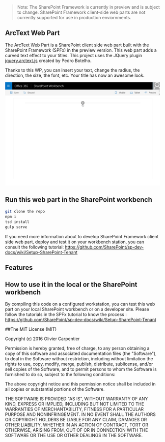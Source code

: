 > Note: The SharePoint Framework is currently in preview and is subject to change. SharePoint Framework client-side web parts are not currently supported for use in production enviornments.

## ArcText Web Part

The ArcText Web Part is a SharePoint client side web part built with the SharePoint Framework (SPFx) in the preview version.
This web part adds a curved text effect to your titles.
This project uses the JQuery plugin [jquery.arctext.js](http://www.codrops.com) created by Pedro Botelho.

Thanks to this WP, you can insert your text, change the radius, the direction, the size, the font, etc.
Your title has now an awesome look.

![ArcText](./assets/arctextoverview.gif)

## Run this web part in the SharePoint workbench

```bash
git clone the repo
npm i
tsd install
gulp serve
```

If you need more information about to develop SharePoint Framework client side web part, deploy and test it on your workbench
station, you can consult the following tutorial: https://github.com/SharePoint/sp-dev-docs/wiki/Setup-SharePoint-Tenant

## Features

## How to use it in the local or the SharePoint workbench

By compiling this code on a configured workstation, you can test this web part on your local SharePoint workbench
or on a developer site. Please follow the tutorials in the SPFx tutorial to know the process : https://github.com/SharePoint/sp-dev-docs/wiki/Setup-SharePoint-Tenant

##The MIT License (MIT)

Copyright (c) 2016 Olivier Carpentier

Permission is hereby granted, free of charge, to any person obtaining a copy of this software and associated documentation files (the "Software"), to deal in the Software without restriction, including without limitation the rights to use, copy, modify, merge, publish, distribute, sublicense, and/or sell copies of the Software, and to permit persons to whom the Software is furnished to do so, subject to the following conditions:

The above copyright notice and this permission notice shall be included in all copies or substantial portions of the Software.

THE SOFTWARE IS PROVIDED "AS IS", WITHOUT WARRANTY OF ANY KIND, EXPRESS OR IMPLIED, INCLUDING BUT NOT LIMITED TO THE WARRANTIES OF MERCHANTABILITY, FITNESS FOR A PARTICULAR PURPOSE AND NONINFRINGEMENT. IN NO EVENT SHALL THE AUTHORS OR COPYRIGHT HOLDERS BE LIABLE FOR ANY CLAIM, DAMAGES OR OTHER LIABILITY, WHETHER IN AN ACTION OF CONTRACT, TORT OR OTHERWISE, ARISING FROM, OUT OF OR IN CONNECTION WITH THE SOFTWARE OR THE USE OR OTHER DEALINGS IN THE SOFTWARE.
